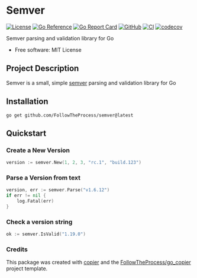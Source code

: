 # Semver

[![License](https://img.shields.io/github/license/FollowTheProcess/semver)](https://github.com/FollowTheProcess/semver)
[![Go Reference](https://pkg.go.dev/badge/github.com/FollowTheProcess/semver.svg)](https://pkg.go.dev/github.com/FollowTheProcess/semver)
[![Go Report Card](https://goreportcard.com/badge/github.com/FollowTheProcess/semver)](https://goreportcard.com/report/github.com/FollowTheProcess/semver)
[![GitHub](https://img.shields.io/github/v/release/FollowTheProcess/semver?logo=github&sort=semver)](https://github.com/FollowTheProcess/semver)
[![CI](https://github.com/FollowTheProcess/semver/workflows/CI/badge.svg)](https://github.com/FollowTheProcess/semver/actions?query=workflow%3ACI)
[![codecov](https://codecov.io/gh/FollowTheProcess/semver/branch/main/graph/badge.svg?token=Q8Y5KFA9ZK)](https://codecov.io/gh/FollowTheProcess/semver)

Semver parsing and validation library for Go

* Free software: MIT License

## Project Description

Semver is a small, simple [semver] parsing and validation library for Go

## Installation

```shell
go get github.com/FollowTheProcess/semver@latest
```

## Quickstart

### Create a New Version

```go
version := semver.New(1, 2, 3, "rc.1", "build.123")
```

### Parse a Version from text

```go
version, err := semver.Parse("v1.6.12")
if err != nil {
    log.Fatal(err)
}
```

### Check a version string

```go
ok := semver.IsValid("1.19.0")
```

### Credits

This package was created with [copier] and the [FollowTheProcess/go_copier] project template.

[copier]: https://copier.readthedocs.io/en/stable/
[FollowTheProcess/go_copier]: https://github.com/FollowTheProcess/go_copier
[semver]: https://semver.org
